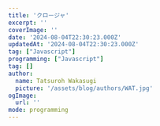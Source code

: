 ```yaml
---
title: 'クロージャ'
excerpt: ''
coverImage: ''
date: '2024-08-04T22:30:23.000Z'
updatedAt: '2024-08-04T22:30:23.000Z'
tag: ["Javascript"]
programming: ["Javascript"]
tag: []
author:
  name: Tatsuroh Wakasugi
  picture: '/assets/blog/authors/WAT.jpg'
ogImage:
  url: ''
mode: programming
---
```

